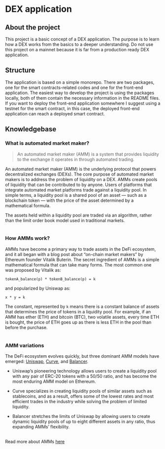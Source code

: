 # DEX application

## About the project

This project is a basic concept of a DEX application. The purpose is to learn how a DEX works from the basics to a deeper understanding. Do not use this project on a mainnet because it is far from a production ready DEX application.

## Structure

The application is based on a simple monorepo. There are two packages, one for the smart contracts-related codes and one for the front-end application. The easiest way to develop the project is using the packages locally, both of them contain the necessary information in the README files. If you want to deploy the front-end application somewhere I suggest using a testnet for the smart contract, in this case, the deployed front-end application can reach a deployed smart contract.

## Knowledgebase

### What is automated market maker?

> An automated market maker (AMM) is a system that provides liquidity to the exchange it operates in through automated trading.

An automated market maker (AMM) is the underlying protocol that powers decentralized exchanges (DEXs). The core purpose of automated market makers is to address the problem of liquidity on a DEX. AMMs create pools of liquidity that can be contributed to by anyone. Users of platforms that integrate automated market platforms trade against a liquidity pool. In simple terms, a liquidity pool is a shared pool of an asset — such as a blockchain token — with the price of the asset determined by a mathematical formula.

The assets held within a liquidity pool are traded via an algorithm, rather than the limit order book model used in traditional markets.
</br></br>

### How AMMs work?

AMMs have become a primary way to trade assets in the DeFi ecosystem, and it all began with a blog post about “on-chain market makers” by Ethereum founder Vitalik Buterin. The secret ingredient of AMMs is a simple mathematical formula that can take many forms. The most common one was proposed by Vitalik as:

`tokenA_balance(p) * tokenB_balance(p) = k`

and popularized by Uniswap as:

`x * y = k`

The constant, represented by `k` means there is a constant balance of assets that determines the price of tokens in a liquidity pool. For example, if an AMM has ether (ETH) and bitcoin (BTC), two volatile assets, every time ETH is bought, the price of ETH goes up as there is less ETH in the pool than before the purchase.
</br></br>

### AMM variations

The DeFi ecosystem evolves quickly, but three dominant AMM models have emerged: [Uniswap](https://uniswap.org/), [Curve](https://curve.fi/), and [Balancer](https://balancer.fi/).

- Uniswap’s pioneering technology allows users to create a liquidity pool with any pair of ERC-20 tokens with a 50/50 ratio, and has become the most enduring AMM model on Ethereum.

- Curve specializes in creating liquidity pools of similar assets such as stablecoins, and as a result, offers some of the lowest rates and most efficient trades in the industry while solving the problem of limited liquidity.

- Balancer stretches the limits of Uniswap by allowing users to create dynamic liquidity pools of up to eight different assets in any ratio, thus expanding AMMs’ flexibility.
  </br></br>

Read more about AMMs [here](https://www.gemini.com/cryptopedia/amm-what-are-automated-market-makers)
